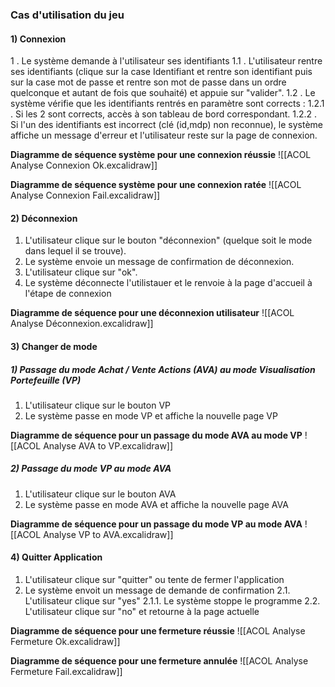 ### Cas d'utilisation du jeu

#### 1) Connexion
1 . Le système demande à l'utilisateur ses identifiants
	1.1 . L'utilisateur rentre ses identifiants (clique sur la case Identifiant et rentre son identifiant puis sur la case mot de passe et rentre son mot de passe dans un ordre quelconque et autant de fois que souhaité) et appuie sur "valider".
	1.2 . Le système vérifie que les identifiants rentrés en paramètre sont corrects :
		1.2.1 . Si les 2 sont corrects, accès à son tableau de bord correspondant.
		1.2.2 . Si l'un des identifiants est incorrect (clé (id,mdp) non reconnue), le système affiche un message d'erreur et l'utilisateur reste sur la page de connexion.

**Diagramme de séquence système pour une connexion réussie**
![[ACOL Analyse Connexion Ok.excalidraw]]

**Diagramme de séquence système pour une connexion ratée**
![[ACOL Analyse Connexion Fail.excalidraw]]

#### 2) Déconnexion
1. L'utilisateur clique sur le bouton "déconnexion" (quelque soit le mode dans lequel il se trouve).
2. Le système envoie un message de confirmation de déconnexion.
3. L'utilisateur clique sur "ok".
4. Le système déconnecte l'utilistauer et le renvoie à la page d'accueil à l'étape de connexion

**Diagramme de séquence pour une déconnexion utilisateur**
![[ACOL Analyse Déconnexion.excalidraw]]

#### 3) Changer de mode
##### 1) Passage du mode Achat / Vente Actions (AVA) au mode Visualisation Portefeuille (VP)

1. L'utilisateur clique sur le bouton VP
2. Le système passe en mode VP et affiche la nouvelle page VP

**Diagramme de séquence pour un passage du mode AVA au mode VP**
![[ACOL Analyse AVA to VP.excalidraw]]

##### 2) Passage du mode VP au mode AVA
1. L'utilisateur clique sur le bouton AVA
2. Le système passe en mode AVA et affiche la nouvelle page AVA

**Diagramme de séquence pour un passage du mode VP au mode AVA**
![[ACOL Analyse VP to AVA.excalidraw]]

#### 4) Quitter Application
1. L'utilisateur clique sur "quitter" ou tente de fermer l'application
2. Le système envoit un message de demande de confirmation
	2.1. L'utilisateur clique sur "yes"
		2.1.1. Le système stoppe le programme
	2.2. L'utilisateur clique sur "no" et retourne à la page actuelle

**Diagramme de séquence pour une fermeture réussie**
![[ACOL Analyse Fermeture Ok.excalidraw]]

**Diagramme de séquence pour une fermeture annulée**
![[ACOL Analyse Fermeture Fail.excalidraw]]

